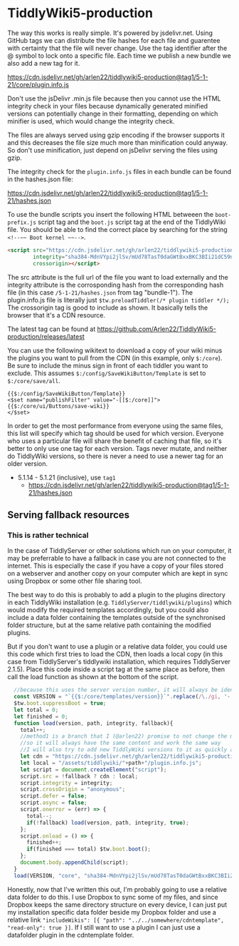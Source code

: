# TiddlyWiki5-production

The way this works is really simple. It's powered by jsdelivr.net. Using GitHub tags we can distribute the file hashes for each file and guarentee with certainty that the file will never change. Use the tag identifier after the @ symbol to lock onto a specific file. Each time we publish a new bundle we also add a new tag for it.

https://cdn.jsdelivr.net/gh/arlen22/tiddlywiki5-production@tag1/5-1-21/core/plugin.info.js

Don't use the jsDelivr .min.js file because then you cannot use the HTML integrity check in your files because dynamically generated minified versions can potentially change in their formatting, depending on which minifier is used, which would change the integrity check. 

The files are always served using gzip encoding if the browser supports it and this decreases the file size much more than minification could anyway. So don't use minification, just depend on jsDelivr serving the files using gzip. 

The integrity check for the `plugin.info.js` files in each bundle can be found in the hashes.json file:

https://cdn.jsdelivr.net/gh/arlen22/tiddlywiki5-production@tag1/5-1-21/hashes.json

To use the bundle scripts you insert the following HTML betweeen the `boot-prefix.js` script tag and the `boot.js` script tag at the end of the TiddlyWiki file. You should be able to find the correct place by searching for the string `<!--~~ Boot kernel ~~-->`.

```html
<script src="https://cdn.jsdelivr.net/gh/arlen22/tiddlywiki5-production@tag1/5-1-21/core/plugin.info.js" 
        integrity="sha384-MdnVYpi2jlSv/mUd78TasT0daGWtBxxBKC3BIi21dC59nAoPHVK86ujlM6BhyOrt"
        crossorigin></script>
```

The src attribute is the full url of the file you want to load externally and the integrity attribute is the corrosponding hash from the corresponding hash file (in this case `/5-1-21/hashes.json` from tag "bundle-1"). The plugin.info.js file is literally just `$tw.preloadTiddler(/* plugin tiddler */);` The crossorigin tag is good to include as shown. It basically tells the browser that it's a CDN resource. 

The latest tag can be found at https://github.com/Arlen22/TiddlyWiki5-production/releases/latest

You can use the following wikitext to download a copy of your wiki minus the plugins you want to pull from the CDN (in this example, only `$:/core`). Be sure to include the minus sign in front of each tiddler you want to exclude. This assumes `$:/config/SaveWikiButton/Template` is set to `$:/core/save/all`. 

```plain
{{$:/config/SaveWikiButton/Template}}
<$set name="publishFilter" value="-[[$:/core]]">
{{$:/core/ui/Buttons/save-wiki}}
</$set>
```

In order to get the most performance from everyone using the same files, this list will specify which tag should be used for which version. Everyone who uses a particular file will share the benefit of caching that file, so it's better to only use one tag for each version. Tags never mutate, and neither do TiddlyWiki versions, so there is never a need to use a newer tag for an older version. 

- 5.1.14 - 5.1.21 (inclusive), use `tag1`
  - https://cdn.jsdelivr.net/gh/arlen22/tiddlywiki5-production@tag1/5-1-21/hashes.json
  
## Serving fallback resources

### This is rather technical

In the case of TiddlyServer or other solutions which run on your computer, it may be preferrable to have a fallback in case you are not connected to the internet. This is especially the case if you have a copy of your files stored on a webserver and another copy on your computer which are kept in sync using Dropbox or some other file sharing tool. 

The best way to do this is probably to add a plugin to the plugins directory in each TiddlyWiki installation (e.g. `TiddlyServer/tiddlywiki/plugins`) which would modify the required templates accordingly, but you could also include a data folder containing the templates outside of the synchronised folder structure, but at the same relative path containing the modified plugins. 

But if you don't want to use a plugin or a relative data folder, you could use this code which first tries to load the CDN, then loads a local copy (in this case from TiddlyServer's tiddlywiki installation, which requires TiddlyServer 2.1.5). Place this code inside a script tag at the same place as before, then call the load function as shown at the bottom of the script. 

```js
  //because this uses the server version number, it will always be identical to the fallback copy when using TiddlyServer
  const VERSION = "`{{$:/core/templates/version}}`".replace(/\./gi, '-');
  $tw.boot.suppressBoot = true;
  let total = 0;
  let finished = 0;
  function load(version, path, integrity, fallback){
    total++;
    //method1 is a branch that I (@arlen22) promise to not change the mechanism for
    //so it will always have the same content and work the same way
    //I will also try to add new TiddlyWiki versions to it as quickly as possible
    let cdn = "https://cdn.jsdelivr.net/gh/arlen22/tiddlywiki5-production@method1/" + version + "/" + path + "/plugin.info.js";
    let local = "/assets/tiddlywiki/"+path+"/plugin.info.js";
    let script = document.createElement("script");
    script.src = !fallback ? cdn : local;
    script.integrity = integrity;
    script.crossOrigin = "anonymous";
    script.defer = false;
    script.async = false;
    script.onerror = (err) => {
      total--;
      if(!fallback) load(version, path, integrity, true);
    };
    script.onload = () => { 
      finished++;
      if(finished === total) $tw.boot.boot();
    };
    document.body.appendChild(script);
  }
  load(VERSION, "core", "sha384-MdnVYpi2jlSv/mUd78TasT0daGWtBxxBKC3BIi21dC59nAoPHVK86ujlM6BhyOrt", false);
```
 
Honestly, now that I've written this out, I'm probably going to use a relative data folder to do this. I use Dropbox to sync some of my files, and since Dropbox keeps the same directory structure on every device, I can just put my installation specific data folder beside my Dropbox folder and use a relative link `"includeWikis": [{ "path": "../../somewhere/cdntemplate", "read-only": true }]`. If I still want to use a plugin I can just use a datafolder plugin in the cdntemplate folder.
